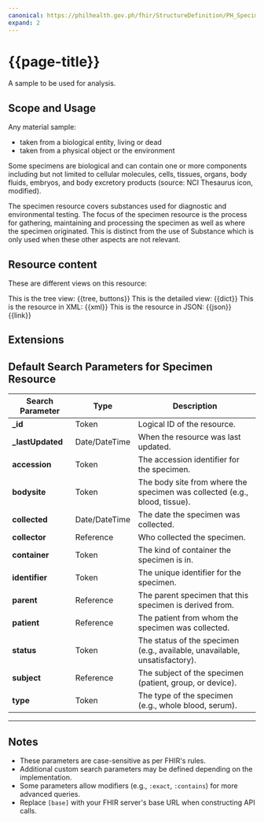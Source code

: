 ```yaml
---
canonical: https://philhealth.gov.ph/fhir/StructureDefinition/PH_Specimen
expand: 2
---
```


# {{page-title}}

A sample to be used for analysis.

## Scope and Usage

Any material sample:

- taken from a biological entity, living or dead
- taken from a physical object or the environment

Some specimens are biological and can contain one or more components including but not limited to cellular molecules, cells, tissues, organs, body fluids, embryos, and body excretory products (source: NCI Thesaurus icon, modified).

The specimen resource covers substances used for diagnostic and environmental testing. The focus of the specimen resource is the process for gathering, maintaining and processing the specimen as well as where the specimen originated. This is distinct from the use of Substance which is only used when these other aspects are not relevant.


## Resource content

These are different views on this resource:

<tabs>
<tab title="Overview">
	This is the tree view:
	{{tree, buttons}}
</tab>
<tab title="Detailed view">
	This is the detailed view:
	{{dict}}
</tab>
<tab title="XML">
	This is the resource in XML:
	{{xml}}
</tab>
<tab title="JSON">	
	This is the resource in JSON:
	{{json}}
</tab>
<tab title="Link">
	{{link}}
</tab>
</tabs>

## Extensions

## Default Search Parameters for Specimen Resource

| **Search Parameter**      | **Type**       | **Description**                                                                 |
|---------------------------|----------------|---------------------------------------------------------------------------------|
| **_id**                   | Token          | Logical ID of the resource.                                                    |
| **_lastUpdated**           | Date/DateTime  | When the resource was last updated.                                            |
| **accession**             | Token          | The accession identifier for the specimen.                                     |
| **bodysite**              | Token          | The body site from where the specimen was collected (e.g., blood, tissue).     |
| **collected**             | Date/DateTime  | The date the specimen was collected.                                           |
| **collector**             | Reference      | Who collected the specimen.                                                    |
| **container**             | Token          | The kind of container the specimen is in.                                      |
| **identifier**            | Token          | The unique identifier for the specimen.                                        |
| **parent**                | Reference      | The parent specimen that this specimen is derived from.                        |
| **patient**               | Reference      | The patient from whom the specimen was collected.                              |
| **status**                | Token          | The status of the specimen (e.g., available, unavailable, unsatisfactory).     |
| **subject**               | Reference      | The subject of the specimen (patient, group, or device).                       |
| **type**                  | Token          | The type of the specimen (e.g., whole blood, serum).                           |

---

## Notes
- These parameters are case-sensitive as per FHIR's rules.
- Additional custom search parameters may be defined depending on the implementation.
- Some parameters allow modifiers (e.g., `:exact`, `:contains`) for more advanced queries.
- Replace `[base]` with your FHIR server's base URL when constructing API calls.

